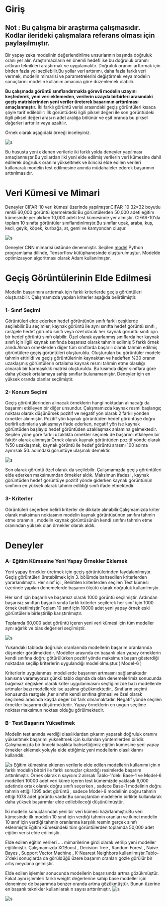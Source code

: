 ﻿# Giriş

## Not : Bu çalışma bir araştırma çalışmasıdır. Kodlar ilerideki çalışmalara referans olması için paylaşılmıştır.

Bir yapay zeka modelinin değerlendirilme unsurlarının başında doğruluk oranı yer alır. Araştırmacıların en önemli hedefi ise bu doğruluk oranını arttıran teknikleri araştırmak ve uygulamaktır. Doğruluk oranını arttırmak için birden fazla yol seçilebilir.Bu yollar veri arttırımı, daha fazla farklı veri vermek, modelin mimarisi ve parametrelerini değiştirmek veya modelin sonuçlarını modelin kullanım amacına göre düzenlemek olabilir.

**Bu çalışmada görüntü sınıflandırmakla görevli modelin uzayını keşfederek, yeni veri eklemeden, verilerin uzayda birbirleri arasındaki geçiş matrislerinden yeni veriler üreterek başarımın arttırılması amaçlanmıştır.** İki farklı görüntü verisi arasındaki geçiş görüntüleri kısaca şöyle tarif edilebilir: İlk görüntüdeki ilgili piksel değeri ile son görüntüdeki ilgili piksel değeri arası n adet aralığa bölünür ve eşit oranda bu piksel değerleri arttırılır veya azaltılır.

Örnek olarak aşağıdaki örneği inceleyiniz.

![s](/images/sekil1.png)

Bu hususta yeni eklenen verilerle iki farklı yolda deneyler yapılması amaçlanmıştır.Bu yollardan ilki yeni elde edilmiş verilerin veri kümesine dahil edilerek doğruluk oranını yükseltmek ve ikincisi elde edilen verileri kullanarak modelin test edilmesine anında müdahaleler ederek başarımın arttırılmasıdır.
# Veri Kümesi ve Mimari
Deneyler CIFAR-10 veri kümesi üzerinde yapılmıştır.CIFAR-10 32*32 boyutlu renkli 60,000 görüntü içermektedir.Bu görüntülerden 50,000 adeti eğitim kümesinde yer alırken 10,000 adeti test kümesinde yer almıştır. CIFAR-10'da toplam 10 sınıfta görüntüler sınıflandırılmıştır.Bu sınıflar uçak, araba, kuş, kedi, geyik, köpek, kurbağa, at, gemi ve kamyondan oluşur.

![s](/images/sekil2.png)


Deneyler CNN mimarisi üstünde denenmiştir. Seçilen [model](https://towardsdatascience.com/cifar-10-image-classification-in-tensorflow-5b501f7dc77c) Python programlama dilinde, Tensorflow kütüphanesinde oluşturulmuştur. Modelde optimizasyon algoritması olarak Adam kullanılmıştır.



# Geçiş Görüntülerinin Elde Edilmesi

Modelin başarımını arttırmak için farklı kriterlerde geçiş görüntüleri oluşturabilir. Çalışmamızda yapılan kriterler aşağıda belirtilmiştir.
### 1- Sınıf Seçimi
  Görüntüleri elde ederken hedef görüntünün sınıfı farklı çeşitlerde seçilebilir.Bu seçimler; kaynak görüntü ile aynı sınıfta hedef görüntü sınıfı , rastgele hedef görüntü sınıfı veya özel olarak her kaynak görüntü sınıfı için bir hedef görüntü sınıfı olabilir. Özel olarak ayarlanmış sınıflarda her kaynak sınıfı için ilgili kaynak sınıfında başarısız olarak tahmin edilmiş 5 farklı örnek alındı.Alınan örneklerden diğer tüm sınıflarda başarılı olarak tahmin edilmiş görüntülere geçiş görüntüleri oluşturuldu. Oluşturulan bu görüntüler modele tahmin ettirildi ve geçiş görüntülerinin kaynaktan ve hedeften \%30 oranın uzaklaşmış görüntülerin ortalama kaynak resmi tahmin etme olasılığı alınarak bir karmaşıklık matrisi oluşturuldu. Bu kısımda diğer sınıflara göre daha yüksek ortalamaya sahip sınıflar bulunamamıştır. Deneyler için en yüksek oranda olanlar seçilmiştir.    
### 2- Konum Seçimi 
 Geçiş görüntülerinden alınacak örneklerin hangi noktadan alınacağı da başarımı etkileyen bir diğer unsundur. Çalışmamızda kaynak resmi başlangıç noktası olarak düşünürsek pozitif ve negatif yön olarak 2 farklı yönden örnekler alınmıştır. Pozitif yön kaynak görüntüden hedef görüntüye doğru berlirli adımlarla yaklaşmayı ifade ederken, negatif yön ise kaynak görüntüden başlayıp hedef görüntüden uzaklaşmak anlamına gelmektedir.
Seçilen yöne göre farklı uzaklıkta örnekler seçmek de başarımı etkileyen bir faktör olarak alınmıştır.Örnek olarak kaynak görüntüden pozitif yönde olarak \%50 uzaklaşmak, kaynak görüntü ile hedef görüntü arasını 100 adıma ayırırsak 50. adımdaki görüntüye ulaşmak demektir.

![s](/images/sekil3.png)

Son olarak görüntü özel olarak da seçilebilir. Çalışmamızda geçiş görüntüleri elde ederken maksimumdan örnekler aldık. Maksimun ifadesi , kaynak görüntüden hedef görüntüye pozitif yönde giderken kaynak görüntünün sınıfının en yüksek olarak tahmin edildiği sınıfı ifade etmektedir.

### 3- Kriterler
Görüntüleri seçerken belirli kriterler de dikkate alınabilir.Çalışmamızda kriter olarak maksimun noktasının modelin kaynak görüntüsünün sınıfını tahmin etme oranının , modelin kaynak görüntüsünün kendi sınıfını tahmin etme oranından yüksek olan örnekler olarak aldık.


# Deneyler

### A- Eğitim Kümesine Yeni Yapay Örnekler Eklemek
Yeni yapay örnekler üretmek için geçiş görüntülerinden faydalanılmıştır. Geçiş görüntüleri üretebilmek için 3. bölümde bahsedilen  kriterlerden yararlanılmıştır. Her sınıf içi , Belirtilen kriterlerden seçilen Test kümesi üzerinde yapılan denemelerde başarım ölçütü olarak doğruluk kullanılmıştır.

Her sınıf için başarılı ve başarısız olarak 1000 görüntü seçilmiştir. Ardından başarısız sınıftan başarılı sınıfa farklı kriterler seçilerek her sınıf için 1000 örnek üretilmiştir.Toplam 10 sınıf için 10000 adet yeni yapay örnek eski görüntülerle birleştirilip karıştırılmıştır. 

Toplamda 60,000 adet görüntü içeren yeni veri kümesi için tüm modeller aynı ağırlık ve bias değerleri seçilmiştir.

![s](/images/sekil4.png)

Yukarıdaki tabloda doğruluk oranlarında modellerin başarım oranlarında düşmeler görülmektedir. Modeller arasında en başarılı olan yapay örneklerin kendi sınıfına doğru götürülürken  pozitif yönde maksimun başarı gösterdiği noktadan seçilip kriterlerin uygulandığı model olmuştur.( Model-6 )

Kriterlerin uygulanması modellerde başarının artmasını sağlamaktadır kanısına varamıyoruz çünkü tablo dışında da olan denemelerimiz sonucunda bağımsız değişken olarak kriter uygulanmasını seçtiğimizde bazı modellerde artmalar bazı modellerde ise azalma gözükmektedir.. Sınıfların seçimi konusunda rastgele ,her sınıfın kendi sınıfına gitmesi ve özel olarak seçilmesi arasında kayda değer bir fark olmamaktadır. Negatif yönde seçilen örnekler başarımı düşürmektedir. Yapay örneklerin en uygun seçilme noktası maksimun noktası olduğu görülmektedir.

### B- Test Başarını Yükseltmek
Modelin test anında verdiği olasılıklardan çıkarım yaparak doğruluk oranını yükseltmek başarımı yükseltmek için kullanılan yöntemlerden biridir. Çalışmamızda bir önceki başlıkta bahsettiğimiz
eğitim kümesine yeni yapay örnekler eklemek yoluyla elde ettiğimiz yeni modellerin olasılıklarını kullandık.

 

![s](/images/sekil5.png)
Eğitim kümesine eklenen verilerle elde edilen modellerin kullanımı için  n farklı  modelin birbiri ile farklı sonuçlar çıkardığı resimlerde başarım arttırılmıştır. Örnek olarak n sayısını 2 alırsak  Tablo-1'deki Base-1 ve Model-6 modelleri 10000 adet veri küme içeren test kümemizde yaklaşık 6,000 adetinde ortak olarak doğru sınıfı seçerken , sadece Base-1 modelinin doğru tahmin ettiği 1095 adet görüntü , sadece Model-6 modelinin doğru tahmin ettiği 1078 adet görüntü vardır.Bu sonuçlardan modellerin birlikte kullanılarak daha yüksek başarımlar elde edilebileceği düşünülmüştür.


İki modelin sonuçlarından yeni bir veri kümesi hazırlanmıştır.Bu veri kümesinde ilk modelin 10 sınıf için verdiği tahmin oranları ve ikinci modelin 10 sınıf için verdiği tahmin oranlarına karşılık resmin gerçek sınıfı eklenmiştir.Eğitim kümesindeki tüm görüntülerden toplamda 50,000 adet eğitim verisi elde edilmiştir.

Elde edilen eğitim verileri .... mimarilerine girdi olarak verilip yeni modeller eğitilmiştir. Çalışmamızda XGBoost , Decision Tree , Random Forest , Naive Bayes , Support Vector Machine , K-Nearest Neighbors kullanılmıştır.Tablo-2'deki sonuçlarda da görüldüğü üzere başarım oranları gözle görülür bir artış meydana gelmiştir.


Elde edilen işlemler sonucunda modellerin başarısında artma gözükmüştür. Fakat aynı işlemleri farklı weight değerlerine sahip base modeller için denenince de başarımda benzer oranda artma gözükmüştür. Bunun üzerine en başarılı teknikler kullanılarak n sayısı arttırılmıştır. 
![s](/images/sekil6.png)


![s](/images/sekil7.png)

